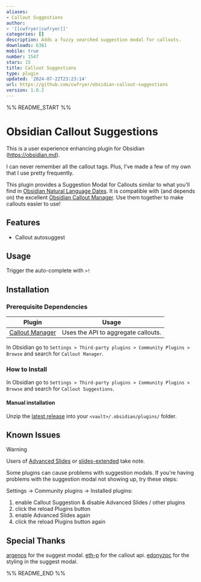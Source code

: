 ```yaml
---
aliases:
- Callout Suggestions
author:
- '[[cwfryer|cwfryer]]'
categories: []
description: Adds a fuzzy searched suggestion modal for callouts.
downloads: 6381
mobile: true
number: 1547
stars: 15
title: Callout Suggestions
type: plugin
updated: '2024-07-22T23:23:14'
url: https://github.com/cwfryer/obsidian-callout-suggestions
version: 1.0.2
---
```


%% README_START %%

# Obsidian Callout Suggestions

This is a user experience enhancing plugin for Obsidian (https://obsidian.md).

I can never remember all the callout tags. Plus, I've made a few of my own that I use pretty frequently.

This plugin provides a Suggestion Modal for Callouts similar to what you'll find in [Obsidian Natural Language Dates](https://github.com/argenos/nldates-obsidian).
It is compatible with (and depends on) the excellent [Obsidian Callout Manager](https://github.com/eth-p/obsidian-callout-manager).
Use them together to make callouts easier to use!

## Features
- Callout autosuggest

## Usage
Trigger the auto-complete with ``` >! ```

## Installation
### Prerequisite Dependencies
| Plugin  | Usage |
| ------------- | ------------- |
| [Callout Manager](https://github.com/eth-p/obsidian-callout-manager) | Uses the API to aggregate callouts.

In Obsidian go to `Settings > Third-party plugins > Community Plugins > Browse` and search for `Callout Manager`.

### How to Install
In Obsidian go to `Settings > Third-party plugins > Community Plugins > Browse` and search for `Callout Suggestions`.

#### Manual installation

Unzip the [latest release](https://github.com/cwfryer/obsidian-callout-suggestions/releases/latest) into your `<vault>/.obsidian/plugins/` folder.

## Known Issues
> [!WARNING]
> Users of [Advanced Slides](https://github.com/MSzturc/obsidian-advanced-slides/tree/main) or [slides-extended](https://github.com/ebullient/obsidian-slides-extended) take note.

Some plugins can cause problems with suggestion modals.
If you're having problems with the suggestion modal not showing up, try these steps:

Settings -> Community plugins -> Installed plugins:

1. enable Callout Suggestion & disable Advanced Slides / other plugins
2. click the reload Plugins button
3. enable Advanced Slides again
4. click the reload Plugins button again

## Special Thanks
[argenos](https://github.com/argenos/nldates-obsidian) for the suggest modal.
[eth-p](https://github.com/eth-p/obsidian-callout-manager) for the callout api.
[edonyzpc](https://github.com/edonyzpc/personal-assistant) for the styling in the suggest modal.


%% README_END %%